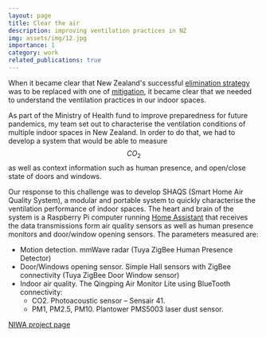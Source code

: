 ```yaml
---
layout: page
title: Clear the air
description: improving ventilation practices in NZ
img: assets/img/12.jpg
importance: 1
category: work
related_publications: true
---
```


When it became clear that New Zealand's successful [elimination strategy](https://www.theguardian.com/world/commentisfree/2022/apr/05/new-zealands-covid-strategy-was-one-of-the-worlds-most-successful-what-can-it-learn-from-it) was to be replaced with one of [mitigation](https://www.reuters.com/world/asia-pacific/new-zealand-extends-auckland-lockdown-eases-some-curbs-2021-10-04/), it became clear that we needed to understand the ventilation practices in our indoor spaces.

As part of the Ministry of Health fund to improve preparedness for future pandemics, my team set out to characterise the ventilation conditions of multiple indoor spaces in New Zealand. In order to do that, we had to develop a system that would be able to measure $$CO_2$$ as well as context information such as human presence, and open/close state of doors and windows.

Our response to this challenge was to develop SHAQS (Smart Home Air Quality System), a modular and portable system to quickly characterise the ventilation performance of indoor spaces. The heart and brain of the system is a Raspberry Pi computer running [Home Assistant](https://www.home-assistant.io/) that receives the data transmissions form air quality sensors as well as human presence monitors and door/window opening sensors.
The parameters measured are:
* Motion detection. mmWave radar (Tuya ZigBee Human Presence Detector)
* Door/Windows opening sensor. Simple Hall sensors with ZigBee connectivity (Tuya ZigBee Door Window sensor)
* Indoor air quality. The Qingping Air Monitor Lite using BlueTooth connectivity:
  + CO2. Photoacoustic sensor – Sensair 41.
  + PM1, PM2.5, PM10. Plantower PMS5003 laser dust sensor.

[NIWA project page](https://niwa.co.nz/atmosphere/reducing-covid-19-transmission-through-increased-ventilation)

<!--
Every project has a beautiful feature showcase page.
It's easy to include images in a flexible 3-column grid format.
Make your photos 1/3, 2/3, or full width.

To give your project a background in the portfolio page, just add the img tag to the front matter like so:

    ---
    layout: page
    title: project
    description: a project with a background image
    img: /assets/img/12.jpg
    ---

<div class="row">

    <div class="col-sm mt-3 mt-md-0">
        {% include figure.liquid loading="eager" path="assets/img/1.jpg" title="example image" class="img-fluid rounded z-depth-1" %}
    </div>
    <div class="col-sm mt-3 mt-md-0">
        {% include figure.liquid loading="eager" path="assets/img/3.jpg" title="example image" class="img-fluid rounded z-depth-1" %}
    </div>

    <div class="col-sm mt-3 mt-md-0">
        {% include figure.liquid loading="eager" path="assets/img/5.jpg" title="example image" class="img-fluid rounded z-depth-1" %}
    </div>

</div>
<div class="caption">

    Caption photos easily. On the left, a road goes through a tunnel. Middle, leaves artistically fall in a hipster photoshoot. Right, in another hipster photoshoot, a lumberjack grasps a handful of pine needles.

</div>
<div class="row">

    <div class="col-sm mt-3 mt-md-0">
        {% include figure.liquid loading="eager" path="assets/img/5.jpg" title="example image" class="img-fluid rounded z-depth-1" %}
    </div>

</div>
<div class="caption">

    This image can also have a caption. It's like magic.

</div>

You can also put regular text between your rows of images, even citations {% cite einstein1950meaning %}.
Say you wanted to write a bit about your project before you posted the rest of the images.
You describe how you toiled, sweated, _bled_ for your project, and then... you reveal its glory in the next row of images.

<div class="row justify-content-sm-center">

    <div class="col-sm-8 mt-3 mt-md-0">
        {% include figure.liquid path="assets/img/6.jpg" title="example image" class="img-fluid rounded z-depth-1" %}
    </div>
    <div class="col-sm-4 mt-3 mt-md-0">
        {% include figure.liquid path="assets/img/11.jpg" title="example image" class="img-fluid rounded z-depth-1" %}
    </div>

</div>
<div class="caption">

    You can also have artistically styled 2/3 + 1/3 images, like these.

</div>

The code is simple.
Just wrap your images with `<div class="col-sm">` and place them inside `<div class="row">` (read more about the <a href="https://getbootstrap.com/docs/4.4/layout/grid/">Bootstrap Grid</a> system).
To make images responsive, add `img-fluid` class to each; for rounded corners and shadows use `rounded` and `z-depth-1` classes.
Here's the code for the last row of images above:

{% raw %}

```html
<div class="row justify-content-sm-center">
    <div class="col-sm-8 mt-3 mt-md-0">
        {% include figure.liquid path="assets/img/6.jpg" title="example image" class="img-fluid rounded z-depth-1" %}
    </div>
    <div class="col-sm-4 mt-3 mt-md-0">
        {% include figure.liquid path="assets/img/11.jpg" title="example image" class="img-fluid rounded z-depth-1" %}
    </div>
</div>
```

{% endraw %}
-->
